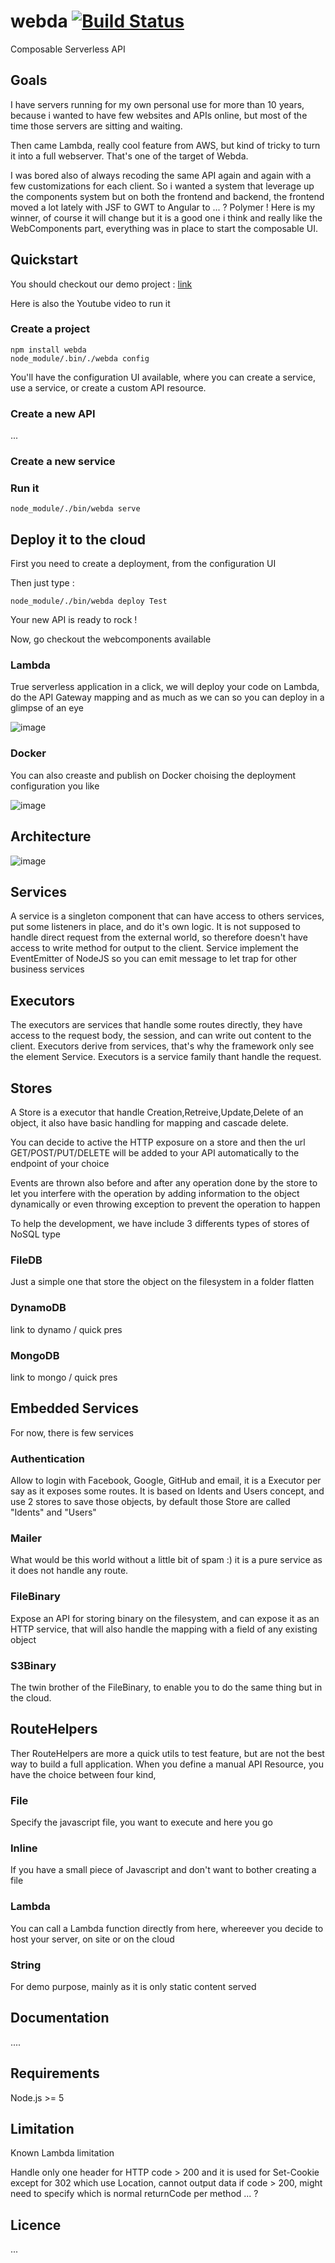 # webda [![Build Status](https://travis-ci.org/loopingz/webda.svg?branch=master)](https://travis-ci.org/loopingz/webda)

Composable Serverless API

## Goals

I have servers running for my own personal use for more than 10 years, because i wanted to have few websites and APIs online, but most of the time those servers are sitting and waiting.

Then came Lambda, really cool feature from AWS, but kind of tricky to turn it into a full webserver. That's one of the target of Webda.

I was bored also of always recoding the same API again and again with a few customizations for each client. So i wanted a system that leverage up the components system but on both the frontend and backend, the frontend moved a lot lately with JSF to GWT to Angular to ... ? Polymer ! Here is my winner, of course it will change but it is a good one i think and really like the WebComponents part, everything was in place to start the composable UI.



## Quickstart

You should checkout our demo project : [link](http://github.com/loopingz/webda-demo.git)

Here is also the Youtube video to run it

### Create a project


```
npm install webda
node_module/.bin/./webda config
```

You'll have the configuration UI available, where you can create a service, use a service, or create a custom API resource.

### Create a new API
...


### Create a new service


### Run it

```
node_module/./bin/webda serve
```

## Deploy it to the cloud

First you need to create a deployment, from the configuration UI

Then just type :

```
node_module/./bin/webda deploy Test
```

Your new API is ready to rock !

Now, go checkout the webcomponents available

### Lambda

True serverless application in a click, we will deploy your code on Lambda, do the API Gateway mapping and as much as we can so you can deploy in a glimpse of an eye

![image](http://webda.io/images/schemas/aws_deploy.png)

### Docker

You can also creaste and publish on Docker choising the deployment configuration you like

![image](http://webda.io/images/schemas/docker_deploy.png)

## Architecture

![image](http://webda.io/images/schemas/archi.png)


## Services

A service is a singleton component that can have access to others services, put some listeners in place, and do it's own logic. It is not supposed to handle direct request from the external world, so therefore doesn't have access to write method for output to the client. Service implement the EventEmitter of NodeJS so you can emit message to let trap for other business services

## Executors

The executors are services that handle some routes directly, they have access to the request body, the session, and can write out content to the client. Executors derive from services, that's why the framework only see the element Service. Executors is a service family thant handle the request.

## Stores

A Store is a executor that handle Creation,Retreive,Update,Delete of an object, it also have basic handling for mapping and cascade delete.

You can decide to active the HTTP exposure on a store and then the url GET/POST/PUT/DELETE will be added to your API automatically to the endpoint of your choice

Events are thrown also before and after any operation done by the store to let you interfere with the operation by adding information to the object dynamically or even throwing exception to prevent the operation to happen

To help the development, we have include 3 differents types of stores of NoSQL type

### FileDB

Just a simple one that store the object on the filesystem in a folder flatten

### DynamoDB

link to dynamo / quick pres

### MongoDB

link to mongo / quick pres


## Embedded Services

For now, there is few services

### Authentication

Allow to login with Facebook, Google, GitHub and email, it is a Executor per say as it exposes some routes.
It is based on Idents and Users concept, and use 2 stores to save those objects, by default those Store are called "Idents" and "Users"

### Mailer

What would be this world without a little bit of spam :) it is a pure service as it does not handle any route.

### FileBinary

Expose an API for storing binary on the filesystem, and can expose it as an HTTP service, that will also handle the mapping with a field of any existing object

### S3Binary

The twin brother of the FileBinary, to enable you to do the same thing but in the cloud.

## RouteHelpers

Ther RouteHelpers are more a quick utils to test feature, but are not the best way to build a full application. When you define a manual API Resource, you have the choice between four kind,

### File

Specify the javascript file, you want to execute and here you go

### Inline

If you have a small piece of Javascript and don't want to bother creating a file

### Lambda

You can call a Lambda function directly from here, whereever you decide to host your server, on site or on the cloud

### String

For demo purpose, mainly as it is only static content served




## Documentation
....


## Requirements

Node.js >= 5

## Limitation

Known Lambda limitation

Handle only one header for HTTP code > 200 and it is used for Set-Cookie except for 302 which use Location, cannot output data if code > 200, might need to specify which is normal returnCode per method ... ? 

## Licence

...


